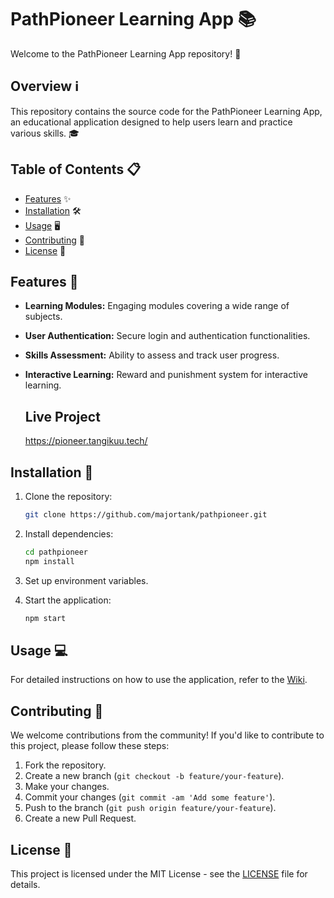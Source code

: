 # PathPioneer Learning App 📚

Welcome to the PathPioneer Learning App repository! 🚀

## Overview ℹ️

This repository contains the source code for the PathPioneer Learning App, an educational application designed to help users learn and practice various skills. 🎓

## Table of Contents 📋

- [Features](#features) ✨
- [Installation](#installation) 🛠️
- [Usage](#usage) 🖥️
- [Contributing](#contributing) 🤝
- [License](#license) 📜

## Features 🌟

- **Learning Modules:** Engaging modules covering a wide range of subjects.
- **User Authentication:** Secure login and authentication functionalities.
- **Skills Assessment:** Ability to assess and track user progress.
- **Interactive Learning:** Reward and punishment system for interactive learning.

  ## Live Project
  https://pioneer.tangikuu.tech/

## Installation 🔧

1. Clone the repository:

   ```bash
   git clone https://github.com/majortank/pathpioneer.git
   ```

2. Install dependencies:

   ```bash
   cd pathpioneer
   npm install
   ```

3. Set up environment variables.

4. Start the application:

   ```bash
   npm start
   ```

## Usage 💻

For detailed instructions on how to use the application, refer to the [Wiki](https://github.com/majortank/pathpioneer/wiki).

## Contributing 🤝

We welcome contributions from the community! If you'd like to contribute to this project, please follow these steps:

1. Fork the repository.
2. Create a new branch (`git checkout -b feature/your-feature`).
3. Make your changes.
4. Commit your changes (`git commit -am 'Add some feature'`).
5. Push to the branch (`git push origin feature/your-feature`).
6. Create a new Pull Request.

## License 📜

This project is licensed under the MIT License - see the [LICENSE](LICENSE.md) file for details.
